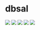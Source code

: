 # dbsal
<img src="https://capsule-render.vercel.app/api?type=cylinder&color=auto&height=150&section=header&text=Hello%20&fontSize=40" />
<img src="https://img.shields.io/badge/javascript-%23FCC624.svg?&style=for-the-badge&logo=javascript-&logoColor=black" />
<img src="https://img.shields.io/badge/react-%23FCC624.svg?&style=for-the-badge&logo=react&logoColor=black" />
<img src="https://img.shields.io/badge/typescript-%23FCC624.svg?&style=for-the-badge&logo=typescript&logoColor=black" />
<img src="https://img.shields.io/badge/flutter-%23FCC624.svg?&style=for-the-badge&logo=flutter&logoColor=black" />

